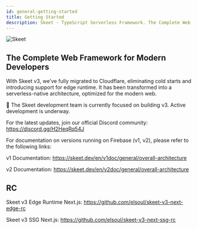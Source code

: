 ```yaml
---
id: general-getting-started
title: Getting Started
description: Skeet - TypeScript Serverless Framework. The Complete Web Framework for Modern Developers.
---
```


![Skeet](https://storage.skeet.dev/ogp.jpg)

## The Complete Web Framework for Modern Developers

With Skeet v3, we’ve fully migrated to Cloudflare, eliminating cold starts and introducing support for edge runtime. It has been transformed into a serverless-native architecture, optimized for the modern web.

🚧 The Skeet development team is currently focused on building v3. Active development is underway.

For the latest updates, join our official Discord community:
https://discord.gg/H2HeqRq54J

For documentation on versions running on Firebase (v1, v2), please refer to the following links:

v1 Documentation: https://skeet.dev/en/v1doc/general/overall-architecture

v2 Documentation: https://skeet.dev/en/v2doc/general/overall-architecture

## RC

Skeet v3 Edge Runtime Next.js: https://github.com/elsoul/skeet-v3-next-edge-rc

Skeet v3 SSG Next.js: https://github.com/elsoul/skeet-v3-next-ssg-rc
